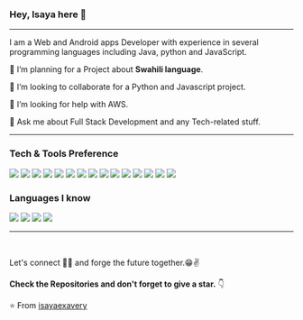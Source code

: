 ### Hey, Isaya here 👋

---
I am a Web and Android apps Developer with experience in several programming languages including Java, python and JavaScript.
 
 🔭 I’m planning for a Project about **Swahili language**.
 
 <!-- 🌱 I’m currently learning <img src="https://img.shields.io/badge/-React-000000?style=flat&logo=react&logoColor=00c8ff">
 -->
 
<!--  :books: I want to learn <img src="https://img.shields.io/badge/-Flutter-3a495d?style=flat&logo=flutter&logoColor=67b7f7"> and <img src="http://img.shields.io/badge/-Deno-black?style=flat&logo=deno&logoColor=white"/> -->
 
 👯 I’m looking to collaborate for a Python and Javascript project.
 
 🤔 I’m looking for help with AWS.
 
 💬 Ask me about Full Stack Development and any Tech-related stuff.


<!-- ![Profile views](https://gpvc.arturio.dev/isayaexavery)  <img src="https://img.shields.io/github/followers/isayaexavery?label=Follow" style=" float:left, margin-right:10px" />
 -->

---


### Tech & Tools Preference

<img src = "https://img.shields.io/badge/-HTML5-E34F26?style=flat&logo=html5&logoColor=white"> <img src = "https://img.shields.io/badge/-CSS3-1572B6?style=flat&logo=css3&logoColor=white">
<img src="https://img.shields.io/badge/-Bootstrap-563D7C?style=flat&logo=bootstrap&logoColor=white">
<img src="https://img.shields.io/badge/-JavaScript-eed718?style=flat&logo=javascript&logoColor=ffffff">
<img src="https://img.shields.io/badge/-MongoDB-4DB33D?style=flat&logo=mongodb&logoColor=FFFFFF">
<img src="https://img.shields.io/badge/-MySQL-F29111?style=flat&logo=mysql&logoColor=FFFFFF">
<img src="https://img.shields.io/badge/-Express.js-787878?style=flat">
<img src="https://img.shields.io/badge/-Node.js-3C873A?style=flat&logo=Node.js&logoColor=white">
<img src="https://img.shields.io/badge/-Firebase-FFA611?style=flat&logo=firebase&logoColor=FFFFFF">
<img src="http://img.shields.io/badge/-Git-F1502F?style=flat&logo=git&logoColor=FFFFFF">
<img src="http://img.shields.io/badge/-Github-000000?style=flat&logo=github&logoColor=FFFFFF">
<img src="http://img.shields.io/badge/-Heroku-430098?style=flat&logo=heroku&logoColor=white">
<img src="https://img.shields.io/badge/-Visual%20Studio%20Code-05122A?style=flat&logo=visual-studio-code&logoColor=007ACC">
<img src="https://img.shields.io/badge/-Android%20Studio%20-05122A?style=flat&logo=android-studio&logoColor=007ACC">
<img src="https://img.shields.io/badge/-React-000000?style=flat&logo=react&logoColor=00c8ff">

### Languages I know
<img src="http://img.shields.io/badge/-Java-F89820?style=flat&logo=java&logoColor=white"> <img src="https://img.shields.io/badge/-JavaScript-eed718?style=flat&logo=javascript&logoColor=ffffff"> <img src="https://img.shields.io/badge/-Python-black?style=flat&logo=python&logoColor=white"> <img src="https://img.shields.io/badge/-React-000000?style=flat&logo=react&logoColor=00c8ff">


---
<!-- 
![GitHub stats](https://github-readme-stats.vercel.app/api?username=isayaexavery&show_icons=true&hide_border=true)
 -->

<!-- 
### You can find in me in the web 🌍
[<img align="left" alt="Souarvdey777" width="22px" src="https://raw.githubusercontent.com/iconic/open-iconic/master/svg/globe.svg" />][website]
[<img align="left" alt="Souarvdey777 | Medium" width="22px" src="https://cdn.jsdelivr.net/npm/simple-icons@v3/icons/medium.svg" />][medium]
[<img align="left" alt="Souarvdey777 | Twitter" width="22px" src="https://cdn.jsdelivr.net/npm/simple-icons@v3/icons/twitter.svg" />][twitter]
[<img align="left" alt="Souarvdey777 | LinkedIn" width="22px" src="https://cdn.jsdelivr.net/npm/simple-icons@v3/icons/linkedin.svg" />][linkedin]
[<img align="left" alt="Souarvdey777 | Instagram" width="22px" src="https://cdn.jsdelivr.net/npm/simple-icons@v3/icons/instagram.svg" />][instagram] -->

<br/>

Let's connect 👨‍💻 and forge the future together.😁✌

**Check the Repositories and don't forget to give a star.** 👇

:star: From [isayaexavery](https://github.com/isayaexavery)
<!-- 
[website]: https://isayaexavery.github.io/Portfolio/
[twitter]: https://twitter.com/isayaexavery
[linkedin]: https://www.linkedin.com/in/isayaexavery/
[medium]: https://medium.com/@isayaexavery/ -->
